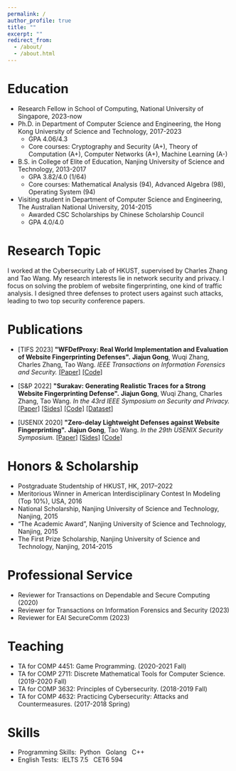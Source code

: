 ```yaml
---
permalink: /
author_profile: true
title: ""
excerpt: ""
redirect_from: 
  - /about/
  - /about.html
---
```


Education
======
* Research Fellow in School of Computing, National University of Singapore, 2023-now
* Ph.D. in Department of Computer Science and Engineering, the Hong Kong University of Science and Technology, 2017-2023 
  * GPA 4.06/4.3 
  * Core courses: Cryptography and Security (A+), Theory of Computation (A+), Computer Networks (A+), Machine Learning (A-)
* B.S. in College of Elite of Education, Nanjing University of Science and Technology, 2013-2017
  * GPA 3.82/4.0 (1/64)
  * Core courses: Mathematical Analysis (94), Advanced Algebra (98), Operating System (94)
* Visiting student in Department of Computer Science and Engineering, The Australian National University, 2014-2015
  * Awarded CSC Scholarships by Chinese Scholarship Council
  * GPA 4.0/4.0

Research Topic
======
I worked at the Cybersecurity Lab of HKUST, supervised by Charles Zhang and Tao Wang. 
My research interests lie in network security and privacy. 
I focus on solving the problem of website fingerprinting, one kind of traffic analysis. 
I designed three defenses to protect users against such attacks, leading to two top security conference papers.

Publications
======
* [TIFS 2023] 
**"WFDefProxy: Real World Implementation and Evaluation of Website Fingerprinting Defenses".**
**Jiajun Gong**, Wuqi Zhang, Charles Zhang, Tao Wang. 
*IEEE Transactions on Information Forensics and Security.*
[[Paper]](https://ieeexplore.ieee.org/abstract/document/10295524)
[[Code]](https://github.com/websitefingerprinting/wfdef)

* [S&P 2022] 
**"Surakav: Generating Realistic Traces for a Strong Website Fingerprinting Defense".**
**Jiajun Gong**, Wuqi Zhang, Charles Zhang, Tao Wang.
*In the 43rd IEEE Symposium on Security and Privacy.*
[[Paper]](https://jiajungong.github.io/files/sp22-surakav.pdf) 
[[Sides]](https://jiajungong.github.io/files/sp22-surakav-slides.pdf)
[[Code]](https://github.com/websitefingerprinting/surakav-imp)
[[Dataset]](https://hkustconnect-my.sharepoint.com/:f:/g/personal/jgongac_connect_ust_hk/EmDLuxN-9jpKlJLkd3uSEisByuQExKNG4F19DHWyuOFzSg?e=ZkHloH)

* [USENIX 2020] **"Zero-delay Lightweight Defenses against Website Fingerprinting".**
**Jiajun Gong**, Tao Wang.
*In the 29th USENIX Security Symposium.* 
[[Paper]](https://jiajungong.github.io/files/usenix20-zero-delay-defenses.pdf)
[[Sides]](https://jiajungong.github.io/files/security20-gong-slides.pdf)
[[Code]](https://github.com/websitefingerprinting/WebsiteFingerprinting)

[//]: # (* [S&P 2019] **"Poster: Zero-delay Lightweight Defenses against Website Fingerprinting".**)

[//]: # (**Jiajun Gong**, Tao Wang.)

[//]: # (In the 40th IEEE Symposium on Security and Privacy. )

[//]: # ([[Paper]]&#40;https://www.ieee-security.org/TC/SP2019/posters/hotcrp_sp19posters-final6.pdf&#41;)

  
Honors & Scholarship
======
* Postgraduate Studentship of HKUST, HK, 2017–2022
* Meritorious Winner in American Interdisciplinary Contest In Modeling (Top 10%), USA, 2016 
* National Scholarship, Nanjing University of Science and Technology, Nanjing, 2015
* “The Academic Award”, Nanjing University of Science and Technology, Nanjing, 2015
* The First Prize Scholarship, Nanjing University of Science and Technology, Nanjing, 2014-2015


Professional Service
======
* Reviewer for Transactions on Dependable and Secure Computing (2020)
* Reviewer for Transactions on Information Forensics and Security (2023)
* Reviewer for EAI SecureComm (2023)
  
  
Teaching
======
* TA for COMP 4451: Game Programming. (2020-2021 Fall)
* TA for COMP 2711: Discrete Mathematical Tools for Computer Science. (2019-2020 Fall)
* TA for COMP 3632: Principles of Cybersecurity. (2018-2019 Fall)
* TA for COMP 4632: Practicing Cybersecurity: Attacks and Countermeasures. (2017-2018 Spring)






Skills
======
* Programming Skills: &nbsp;Python &nbsp; Golang &nbsp; C++
* English Tests: &nbsp;IELTS 7.5 &nbsp; CET6 594
  
<div class="visitormap"> 
<script type='text/javascript' id='clustrmaps' src='//cdn.clustrmaps.com/map_v2.js?cl=ffffff&w=300&t=tt&d=rPmfvPYZXknlnhpfqPKvMZsGAHZ1r2uQBlfGLE3_SXk'></script>
</div>